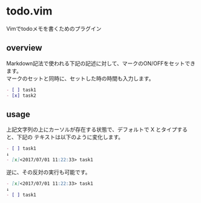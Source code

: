 todo.vim
================================================================================
Vimでtodoメモを書くためのプラグイン

overview
--------------------------------------------------------------------------------
Markdown記法で使われる下記の記述に対して、マークのON/OFFをセットできます。  
マークのセットと同時に、セットした時の時間も入力します。

```markdown
- [ ] task1
- [x] task2
```

usage
--------------------------------------------------------------------------------
上記文字列の上にカーソルが存在する状態で、デフォルトで X とタイプすると、下記の
テキストは以下のように変化します。

```markdown
- [ ] task1
↓
- [x]<2017/07/01 11:22:33> task1
```

逆に、その反対の実行も可能です。

```markdown
- [x]<2017/07/01 11:22:33> task1
↓
- [ ] task1
```

